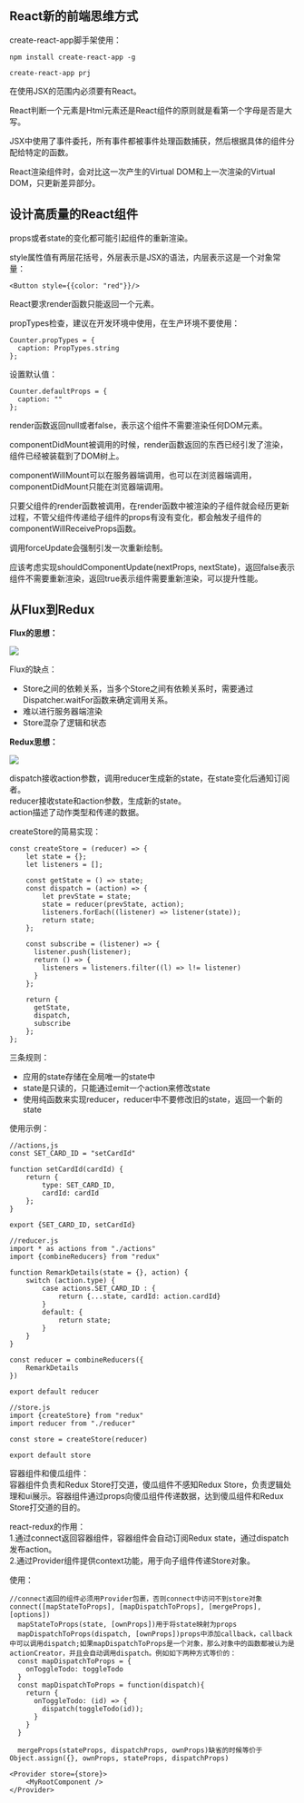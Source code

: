 ## React新的前端思维方式
create-react-app脚手架使用：    
```
npm install create-react-app -g

create-react-app prj
```

在使用JSX的范围内必须要有React。  

React判断一个元素是Html元素还是React组件的原则就是看第一个字母是否是大写。  

JSX中使用了事件委托，所有事件都被事件处理函数捕获，然后根据具体的组件分配给特定的函数。  

React渲染组件时，会对比这一次产生的Virtual DOM和上一次渲染的Virtual DOM，只更新差异部分。

## 设计高质量的React组件
props或者state的变化都可能引起组件的重新渲染。  

style属性值有两层花括号，外层表示是JSX的语法，内层表示这是一个对象常量：  
```
<Button style={{color: "red"}}/>
```

React要求render函数只能返回一个元素。  

propTypes检查，建议在开发环境中使用，在生产环境不要使用：    
```
Counter.propTypes = {
  caption: PropTypes.string
};
```

设置默认值：  
```
Counter.defaultProps = {
  caption: ""
};
```

render函数返回null或者false，表示这个组件不需要渲染任何DOM元素。  

componentDidMount被调用的时候，render函数返回的东西已经引发了渲染，组件已经被装载到了DOM树上。

componentWillMount可以在服务器端调用，也可以在浏览器端调用，componentDidMount只能在浏览器端调用。

只要父组件的render函数被调用，在render函数中被渲染的子组件就会经历更新过程，不管父组件传递给子组件的props有没有变化，都会触发子组件的componentWillReceiveProps函数。

调用forceUpdate会强制引发一次重新绘制。

应该考虑实现shouldComponentUpdate(nextProps, nextState)，返回false表示组件不需要重新渲染，返回true表示组件需要重新渲染，可以提升性能。

## 从Flux到Redux
**Flux的思想：**  

![](./flux.png)

Flux的缺点：  

* Store之间的依赖关系，当多个Store之间有依赖关系时，需要通过Dispatcher.waitFor函数来确定调用关系。
* 难以进行服务器端渲染
* Store混杂了逻辑和状态

**Redux思想：**  
  
![](./redux.png)

dispatch接收action参数，调用reducer生成新的state，在state变化后通知订阅者。  
reducer接收state和action参数，生成新的state。  
action描述了动作类型和传递的数据。  

createStore的简易实现：  
```
const createStore = (reducer) => {
	let state = {};
    let listeners = [];

    const getState = () => state;
    const dispatch = (action) => {
        let prevState = state;
		state = reducer(prevState, action);
        listeners.forEach((listener) => listener(state));
        return state;
    };

    const subscribe = (listener) => {
      listener.push(listener);
      return () => {
        listeners = listeners.filter((l) => l!= listener)
      }
    };

    return {
      getState,
      dispatch,
      subscribe
    };
};
```

三条规则：  

* 应用的state存储在全局唯一的state中
* state是只读的，只能通过emit一个action来修改state
* 使用纯函数来实现reducer，reducer中不要修改旧的state，返回一个新的state

使用示例：  
```
//actions,js
const SET_CARD_ID = "setCardId"

function setCardId(cardId) {
    return {
        type: SET_CARD_ID,
        cardId: cardId
    };
}

export {SET_CARD_ID, setCardId}

//reducer.js
import * as actions from "./actions"
import {combineReducers} from "redux"

function RemarkDetails(state = {}, action) {
    switch (action.type) {
        case actions.SET_CARD_ID : {
            return {...state, cardId: action.cardId}
        }
        default: {
            return state;
        }
    }
}

const reducer = combineReducers({
    RemarkDetails
})

export default reducer

//store.js
import {createStore} from "redux"
import reducer from "./reducer"

const store = createStore(reducer)

export default store
```

容器组件和傻瓜组件：  
容器组件负责和Redux Store打交道，傻瓜组件不感知Redux Store，负责逻辑处理和ui展示。容器组件通过props向傻瓜组件传递数据，达到傻瓜组件和Redux Store打交道的目的。  

react-redux的作用：  
1.通过connect返回容器组件，容器组件会自动订阅Redux state，通过dispatch发布action。  
2.通过Provider组件提供context功能，用于向子组件传递Store对象。   

使用： 
```
//connect返回的组件必须用Provider包裹，否则connect中访问不到store对象
connect([mapStateToProps], [mapDispatchToProps], [mergeProps], [options])
  mapStateToProps(state, [ownProps])用于将state映射为props
  mapDispatchToProps(dispatch, [ownProps])props中添加callback，callback中可以调用dispatch;如果mapDispatchToProps是一个对象，那么对象中的函数都被认为是actionCreator，并且会自动调用dispatch。例如如下两种方式等价的：
  const mapDispatchToProps = {
    onToggleTodo: toggleTodo
  }
  const mapDispatchToProps = function(dispatch){
    return {
      onToggleTodo: (id) => {
        dispatch(toggleTodo(id));
      }
    }
  }
  
  mergeProps(stateProps, dispatchProps, ownProps)缺省的时候等价于Object.assign({}, ownProps, stateProps, dispatchProps)

<Provider store={store}>
	<MyRootComponent />
</Provider>
```




